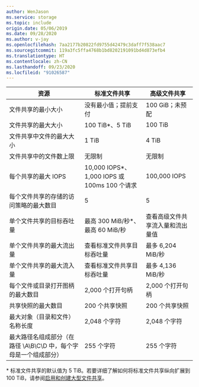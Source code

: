 ```yaml
---
author: WenJason
ms.service: storage
ms.topic: include
origin.date: 05/06/2019
ms.date: 09/28/2020
ms.author: v-jay
ms.openlocfilehash: 7aa2177b20822fd9755d42479c3daff7f538aac7
ms.sourcegitcommit: 119a3fc5ffa4768b1bd8202191091bd4d873efb4
ms.translationtype: HT
ms.contentlocale: zh-CN
ms.lasthandoff: 09/23/2020
ms.locfileid: "91026587"
---
```

| 资源 | 标准文件共享 | 高级文件共享 |
|----------|---------------|------------------------------------------|
| 文件共享的最小大小 | 没有最小值；提前支付 | 100 GiB；未预配 |
| 文件共享的最大大小 | 100 TiB*、5 TiB | 100 TiB |
| 文件共享中文件的最大大小 | 1 TiB | 4 TiB |
| 文件共享中的文件数上限 | 无限制 | 无限制 |
| 每个共享的最大 IOPS | 10,000 IOPS*、1,000 IOPS 或 100ms 100 个请求 | 100,000 IOPS |
| 每个文件共享的存储的访问策略的最大数目 | 5 | 5 |
| 单个文件共享的目标吞吐量 | 最高 300 MiB/秒*、最高 60 MiB/秒  | 查看高级文件共享流入量和流出量值|
| 单个文件共享的最大流出量 | 查看标准文件共享目标吞吐量 | 最多 6,204 MiB/秒 |
| 单个文件共享的最大流入量 | 查看标准文件共享目标吞吐量 | 最多 4,136 MiB/秒 |
| 每个文件或目录打开图柄的最大数目 | 2,000 个打开句柄 | 2,000 个打开句柄 |
| 共享快照的最大数目 | 200 个共享快照 | 200 个共享快照 |
| 最大对象（目录和文件）名称长度 | 2,048 个字符 | 2,048 个字符 |
| 最大路径名组成部分（在路径 \A\B\C\D 中，每个字母是一个组成部分） | 255 个字符 | 255 个字符 |

\* 标准文件共享的默认值为 5 TiB。若要详细了解如何将标准文件共享纵向扩展到 100 TiB，请参阅[启用和创建大型文件共享](../articles/storage/files/storage-files-how-to-create-large-file-share.md)。
